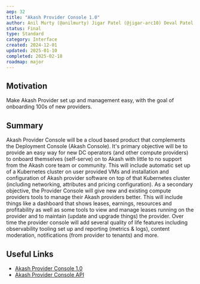 ```yaml
---
aep: 32
title: "Akash Provider Console 1.0"
author: Anil Murty (@anilmurty) Jigar Patel (@jigar-arc10) Deval Patel (devalpatel67)
status: Final
type: Standard
category: Interface
created: 2024-12-01
updated: 2025-01-10
completed: 2025-02-18
roadmap: major
---
```


## Motivation

Make Akash Provider set up and management easy, with the goal of onboarding 100s of new providers. 

## Summary

Akash Provider Console will be a cloud based product that complements the Deployment Console (Akash Console). It's primary objective will be to provide an easy way for new DC operators (and other compute providers) to onboard themselves (self-serve) on to Akash with little to no support from the Akash core team or community. This will include automatic set up of a Kubernetes cluster on user provided VMs and installation and configuration of Akash provider software on top of that Kubernetes cluster (including networking, attributes and pricing configuration). As a secondary objective, the Provider Console will give new and existing compute providers tools to manage their Akash providers better. This will include things like a dashboard that shows leases, earnings, resources and profitability as well as some tools to view and manage leases running on the provider and to maintain (update and upgrade things) the provider. Over time the provider console will add several quality of life features including observability tooling set up and reporting (metrics & logs), content moderation, notifications (from provider to tenants) and more.

## Useful Links

- [Akash Provider Console 1.0](https://provider-console.akash.network/)
- [Akash Provider Console API](https://github.com/akash-network/provider-console-api)